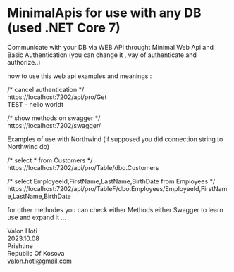 # MinimalApis for use with any DB (used .NET Core 7)

Communicate with your DB via WEB API throught Minimal Web Api and Basic Authentication (you can change it , vay of authenticate and authorize..)

how to use this web api examples and meanings :

/* cancel authentication */  
https://localhost:7202/api/pro/Get  
TEST - hello worldt  
  
  
/* show methods on swagger */  
https://localhost:7202/swagger/  
  
Examples of use with Northwind (if supposed you did connection string to Northwind db)  
  
/* select * from Customers */  
https://localhost:7202/api/pro/Table/dbo.Customers  
  
  
/* select EmployeeId,FirstName,LastName,BirthDate from Employees */  
https://localhost:7202/api/pro/TableF/dbo.Employees/EmployeeId,FirstName,LastName,BirthDate  
  
  
for other methodes you can check either Methods either Swagger to learn use and expand it ...  
  
Valon Hoti  
2023.10.08  
Prishtine  
Republic Of Kosova  
valon.hoti@gmail.com  
  


